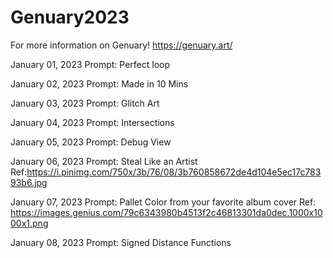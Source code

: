 # Genuary2023
For more information on Genuary!
https://genuary.art/

January 01, 2023
Prompt: Perfect loop

January 02, 2023
Prompt: Made in 10 Mins

January 03, 2023
Prompt: Glitch Art

January 04, 2023
Prompt: Intersections

January 05, 2023
Prompt: Debug View

January 06, 2023
Prompt: Steal Like an Artist 
Ref:https://i.pinimg.com/750x/3b/76/08/3b760858672de4d104e5ec17c78393b6.jpg

January 07, 2023
Prompt: Pallet Color from your favorite album cover
Ref: https://images.genius.com/79c6343980b4513f2c46813301da0dec.1000x1000x1.png

January 08, 2023
Prompt: Signed Distance Functions
